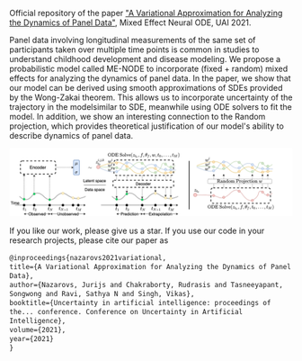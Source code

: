Official repository of the paper ["A Variational Approximation for Analyzing the Dynamics of Panel Data"](paper.pdf), Mixed Effect Neural ODE, UAI 2021.

Panel data involving longitudinal measurements of the same set of participants taken over multiple time points is common in studies to understand childhood development and disease modeling. 
We propose a probabilistic model called ME-NODE to incorporate (fixed + random) mixed effects for analyzing the dynamics of panel data.
In the paper, we show that our model can be derived using smooth approximations of SDEs provided by the Wong-Zakai theorem. This allows us to incorporate uncertainty of the trajectory in the modelsimilar to SDE, meanwhile using ODE solvers to fit the model. In addition, we show an interesting connection to the Random projection, which provides theoretical justification of our model's ability to describe dynamics of panel data.

![](images/me_ode_bg.png "Demonstration of Mixed Effect Neural ODE" )

If you like our work, please give us a star. If you use our code in your research projects,
please cite our paper as
```
@inproceedings{nazarovs2021variational,
title={A Variational Approximation for Analyzing the Dynamics of Panel Data},
author={Nazarovs, Jurijs and Chakraborty, Rudrasis and Tasneeyapant, Songwong and Ravi, Sathya N and Singh, Vikas},
booktitle={Uncertainty in artificial intelligence: proceedings of the... conference. Conference on Uncertainty in Artificial Intelligence},
volume={2021},
year={2021}
}
```
